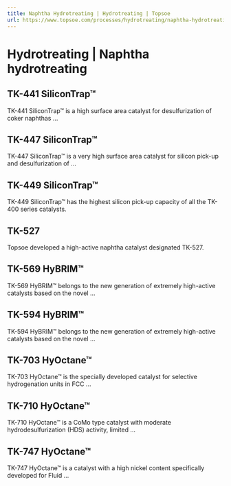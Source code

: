 ```yaml
---
title: Naphtha Hydrotreating | Hydrotreating | Topsoe
url: https://www.topsoe.com/processes/hydrotreating/naphtha-hydrotreating#main-content
---
```


# Hydrotreating | Naphtha hydrotreating

## TK-441 SiliconTrap™

TK-441 SiliconTrap™ is a high surface area catalyst for desulfurization of coker naphthas ...

## TK-447 SiliconTrap™

TK-447 SiliconTrap™ is a very high surface area catalyst for silicon pick-up and desulfurization of ...

## TK-449 SiliconTrap™

TK-449 SiliconTrap™ has the highest silicon pick-up capacity of all the TK-400 series catalysts.

## TK-527

Topsoe developed a high-active naphtha catalyst designated TK-527.

## TK-569 HyBRIM™

TK-569 HyBRIM™ belongs to the new generation of extremely high-active catalysts based on the novel ...

## TK-594 HyBRIM™

TK-594 HyBRIM™ belongs to the new generation of extremely high-active catalysts based on the novel ...

## TK-703 HyOctane™

TK-703 HyOctane™ is the specially developed catalyst for selective hydrogenation units in FCC ...

## TK-710 HyOctane™

TK-710 HyOctane™ is a CoMo type catalyst with moderate hydrodesulfurization (HDS) activity, limited ...

## TK-747 HyOctane™

TK-747 HyOctane™ is a catalyst with a high nickel content specifically developed for Fluid ...